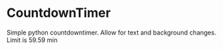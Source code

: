 # CountdownTimer
Simple python countdowntimer. Allow for text and background changes. Limit is 59.59 min


